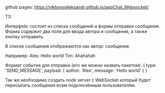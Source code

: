 github pages: https://viktorovaleksandr.github.io/appChat_Websocket/


ТЗ:

Интерфейс состоит из списка сообщений и формы отправки сообщения.
Форма содержит два поля для ввода автора и сообщения, а также кнопку отправить.

В списке сообщения отображаются как
автор: сообщение

Например:
Alex: Hello world
Tim: Ahahahah

Формат события для отправки (его же можно назвать пакетом).
{
   type: 'SEND_MESSAGE',
   payload: {
      author: 'Alex',
      message: 'Hello world'
   }
}

Так же необходимо создать node server c WebSocket который будет пересылать сообщения всем подключённым пользователям.
